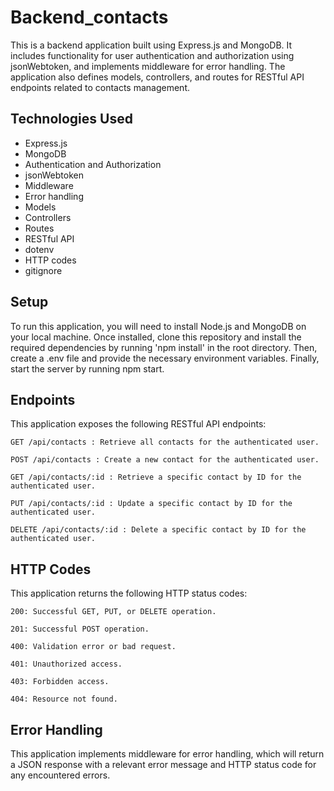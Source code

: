 
# Backend_contacts

This is a backend application built using Express.js and MongoDB. It includes functionality for user authentication and authorization using jsonWebtoken, and implements middleware for error handling. The application also defines models, controllers, and routes for RESTful API endpoints related to contacts management.

## Technologies Used

- Express.js
- MongoDB
- Authentication and Authorization
- jsonWebtoken
- Middleware
- Error handling
- Models
- Controllers
- Routes
- RESTful API
- dotenv
- HTTP codes
- gitignore

## Setup

To run this application, you will need to install Node.js and MongoDB on your local machine. Once installed, clone this repository and install the required dependencies by running 'npm install' in the root directory. Then, create a .env file and provide the necessary environment variables. Finally, start the server by running npm start.

## Endpoints

This application exposes the following RESTful API endpoints:
```
GET /api/contacts : Retrieve all contacts for the authenticated user.

POST /api/contacts : Create a new contact for the authenticated user.

GET /api/contacts/:id : Retrieve a specific contact by ID for the authenticated user.

PUT /api/contacts/:id : Update a specific contact by ID for the authenticated user.

DELETE /api/contacts/:id : Delete a specific contact by ID for the authenticated user.
```

## HTTP Codes

This application returns the following HTTP status codes:
```
200: Successful GET, PUT, or DELETE operation.

201: Successful POST operation.

400: Validation error or bad request.

401: Unauthorized access.

403: Forbidden access.

404: Resource not found.
```
## Error Handling

This application implements middleware for error handling, which will return a JSON response with a relevant error message and HTTP status code for any encountered errors.
